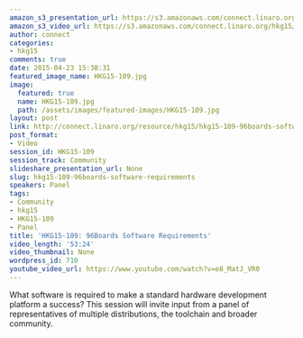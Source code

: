```yaml
---
amazon_s3_presentation_url: https://s3.amazonaws.com/connect.linaro.org/hkg15/Videos/02-09-Monday/HKG15-109.pdf
amazon_s3_video_url: https://s3.amazonaws.com/connect.linaro.org/hkg15/Videos/02-09-Monday/HKG15-109+96Boards+Software+Requirements.mp4
author: connect
categories:
- hkg15
comments: true
date: 2015-04-23 15:38:31
featured_image_name: HKG15-109.jpg
image:
  featured: true
  name: HKG15-109.jpg
  path: /assets/images/featured-images/HKG15-109.jpg
layout: post
link: http://connect.linaro.org/resource/hkg15/hkg15-109-96boards-software-requirements/
post_format:
- Video
session_id: HKG15-109
session_track: Community
slideshare_presentation_url: None
slug: hkg15-109-96boards-software-requirements
speakers: Panel
tags:
- Community
- hkg15
- HKG15-109
- Panel
title: 'HKG15-109: 96Boards Software Requirements'
video_length: '53:24'
video_thumbnail: None
wordpress_id: 710
youtube_video_url: https://www.youtube.com/watch?v=e8_MatJ_VR0
---
```


What software is required to make a standard hardware development platform a success? This session will invite input from a panel of representatives of multiple distributions, the toolchain and broader community.